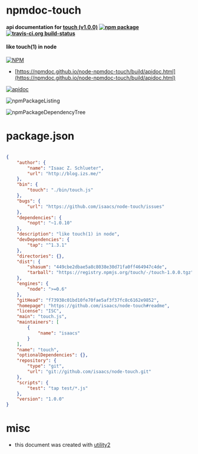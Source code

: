 # npmdoc-touch

#### api documentation for  [touch (v1.0.0)](https://github.com/isaacs/node-touch#readme)  [![npm package](https://img.shields.io/npm/v/npmdoc-touch.svg?style=flat-square)](https://www.npmjs.org/package/npmdoc-touch) [![travis-ci.org build-status](https://api.travis-ci.org/npmdoc/node-npmdoc-touch.svg)](https://travis-ci.org/npmdoc/node-npmdoc-touch)

#### like touch(1) in node

[![NPM](https://nodei.co/npm/touch.png?downloads=true&downloadRank=true&stars=true)](https://www.npmjs.com/package/touch)

- [https://npmdoc.github.io/node-npmdoc-touch/build/apidoc.html](https://npmdoc.github.io/node-npmdoc-touch/build/apidoc.html)

[![apidoc](https://npmdoc.github.io/node-npmdoc-touch/build/screenCapture.buildCi.browser.%252Ftmp%252Fbuild%252Fapidoc.html.png)](https://npmdoc.github.io/node-npmdoc-touch/build/apidoc.html)

![npmPackageListing](https://npmdoc.github.io/node-npmdoc-touch/build/screenCapture.npmPackageListing.svg)

![npmPackageDependencyTree](https://npmdoc.github.io/node-npmdoc-touch/build/screenCapture.npmPackageDependencyTree.svg)



# package.json

```json

{
    "author": {
        "name": "Isaac Z. Schlueter",
        "url": "http://blog.izs.me/"
    },
    "bin": {
        "touch": "./bin/touch.js"
    },
    "bugs": {
        "url": "https://github.com/isaacs/node-touch/issues"
    },
    "dependencies": {
        "nopt": "~1.0.10"
    },
    "description": "like touch(1) in node",
    "devDependencies": {
        "tap": "^1.3.1"
    },
    "directories": {},
    "dist": {
        "shasum": "449cbe2dbae5a8c8038e30d71fa0ff464947c4de",
        "tarball": "https://registry.npmjs.org/touch/-/touch-1.0.0.tgz"
    },
    "engines": {
        "node": ">=0.6"
    },
    "gitHead": "f73938c01bd10fe70fae5af3f37fc8c6162e9852",
    "homepage": "https://github.com/isaacs/node-touch#readme",
    "license": "ISC",
    "main": "touch.js",
    "maintainers": [
        {
            "name": "isaacs"
        }
    ],
    "name": "touch",
    "optionalDependencies": {},
    "repository": {
        "type": "git",
        "url": "git://github.com/isaacs/node-touch.git"
    },
    "scripts": {
        "test": "tap test/*.js"
    },
    "version": "1.0.0"
}
```



# misc
- this document was created with [utility2](https://github.com/kaizhu256/node-utility2)
